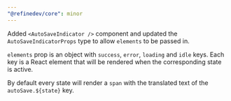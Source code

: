 ```yaml
---
"@refinedev/core": minor
---
```


Added `<AutoSaveIndicator />` component and updated the `AutoSaveIndicatorProps` type to allow `elements` to be passed in.

`elements` prop is an object with `success`, `error`, `loading` and `idle` keys. Each key is a React element that will be rendered when the corresponding state is active.

By default every state will render a `span` with the translated text of the `autoSave.${state}` key.
